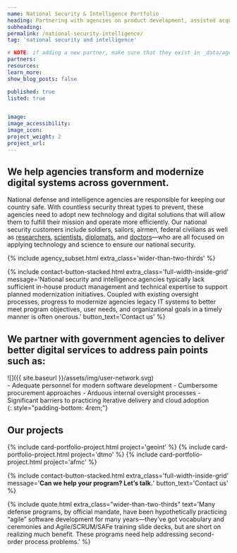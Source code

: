 ```yaml
---
name: National Security & Intelligence Portfolio
heading: Partnering with agencies on product development, assisted acquisitions & portfolio management.
subheading:
permalink: /national-security-intelligence/
tag: 'national security and intelligence'

# NOTE: if adding a new partner, make sure that they exist in _data/agencies.yml
partners:
resources:
learn_more:
show_blog_posts: false

published: true
listed: true


image:
image_accessibility:
image_icon:
project_weight: 2
project_url:
---
```

## We help agencies transform and modernize digital systems across government.

National defense and intelligence agencies are responsible for keeping our country safe.  With countless security threat types to prevent, these agencies need to adopt new technology and digital solutions that will allow them to fulfill their mission and operate more efficiently. Our national security customers include soldiers, sailors, airmen, federal civilians as well as [researchers](https://www.homelandsecurity.noaa.gov/role.html), [scientists](https://www.energy.gov/national-security-safety), [diplomats](https://www.state.gov/), and [doctors](https://www.cdc.gov/)—who are all focused on applying technology and science to ensure our national security. 

{% include agency_subset.html extra_class='wider-than-two-thirds' %}

{% include contact-button-stacked.html extra_class='full-width-inside-grid' message='National security and intelligence agencies typically lack sufficient in-house product management and technical expertise to support planned modernization initiatives. Coupled  with existing  oversight processes, progress to modernize agencies legacy IT systems to better meet program objectives, user needs, and organizational goals in a timely manner is often onerous.' button_text='Contact us' %}

## We partner with government agencies to deliver better digital services to address pain points such as:


<div class="usa-grid portfolio-highlights">
<div class="usa-width-one-sixth" markdown="1">
![]({{ site.baseurl }}/assets/img/user-network.svg)
</div>
<div class="usa-width-five-sixths" markdown="1">
- Adequate personnel for modern software development 
- Cumbersome procurement approaches
- Arduous internal oversight processes
- Significant barriers to practicing iterative delivery and cloud adoption
</div>
</div>
{: style="padding-bottom: 4rem;"}

<section class="usa-section full-width-inside-grid background-gray">
  <section class="usa-grid">
    <h2>Our projects</h2>
    {% include card-portfolio-project.html
       project='geoint'
    %}
    {% include card-portfolio-project.html
       project='dtmo'
    %}
    {% include card-portfolio-project.html
       project='afmc'
    %}
  </section>
</section>

{% include contact-button-stacked.html extra_class='full-width-inside-grid' message='<b>Can we help your program? Let’s talk.</b>' button_text='Contact us' %}

{% include quote.html extra_class="wider-than-two-thirds" text='Many defense programs, by official mandate, have been hypothetically practicing “agile” software development for many years—they’ve got vocabulary and ceremonies and Agile/SCRUM/SAFe training slide decks, but are short on realizing much benefit. These programs need help addressing second-order process problems.' %}
